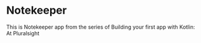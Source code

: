 # Notekeeper
This is Notekeeper app from the series of Building your first app with Kotlin: At Pluralsight
